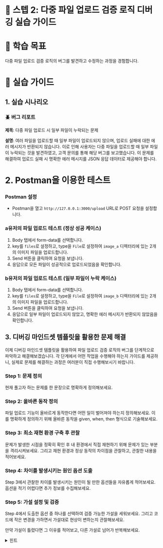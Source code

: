 # 📂 스텝 2: 다중 파일 업로드 검증 로직 디버깅 실습 가이드

# 🎯 학습 목표

다중 파일 업로드 검증 로직의 버그를 발견하고 수정하는 과정을 경험합니다.

# 📝 실습 가이드

## 1. 실습 시나리오

### 🪲 버그 리포트

**제목**: 다중 파일 업로드 시 일부 파일이 누락되는 문제

**설명**:
여러 파일을 업로드할 때 일부 파일이 업로드되지 않으며, 업로드 실패에 대한 에러 메시지가 반환되지 않습니다. 이로 인해 사용자는 다중 파일을 업로드할 때 일부 파일이 누락되는 것을 발견하였고, 고객 문의를 통해 해당 버그를 보고했습니다. 이 문제를 해결하여 업로드 실패 시 명확한 에러 메시지를 JSON 응답 데이터로 제공해야 합니다.

# 2. Postman을 이용한 테스트

### Postman 설정

- Postman을 열고 `http://127.0.0.1:3000/upload` URL로 POST 요청을 설정합니다.

### a유저의 파일 업로드 테스트 (정상 성공 케이스)

1. Body 탭에서 form-data를 선택합니다.
2. key를 `files`로 설정하고, type을 `File`로 설정하여 `image_a` 디렉터리에 있는 2개의 이미지 파일을 업로드합니다.
3. Send 버튼을 클릭하여 요청을 보냅니다.
4. 응답으로 모든 파일이 성공적으로 업로드되었음을 확인합니다.

### b유저의 파일 업로드 테스트 (일부 파일이 누락 케이스)

1. Body 탭에서 form-data를 선택합니다.
2. key를 `files`로 설정하고, type을 `File`로 설정하여 `image_b` 디렉터리에 있는 2개의 이미지 파일을 업로드합니다.
3. Send 버튼을 클릭하여 요청을 보냅니다.
4. 응답으로 일부 파일이 업로드되지 않았고, 명확한 에러 메시지가 반환되지 않았음을 확인합니다.

## 3. 디버깅 마인드셋 템플릿을 활용한 문제 해결

이제 디버깅 마인드셋 템플릿을 활용하여 파일 업로드 검증 로직의 버그를 단계적으로 파악하고 해결해보겠습니다. 각 단계에서 어떤 작업을 수행해야 하는지 가이드를 제공하니, 실제로 문제를 해결하는 과정은 여러분이 직접 수행해보시기 바랍니다.

### Step 1: 문제 정의

현재 풀고자 하는 문제를 한 문장으로 명확하게 정의해보세요.

### Step 2: 올바른 동작 정의

파일 업로드 기능이 올바르게 동작한다면 어떤 일이 벌어져야 하는지 정의해보세요. 이를 명확하게 정의하기 위해 올바른 동작을 given, when, then 형식으로 기술해보세요.

### Step 3: 최소 재현 환경 구축 후 관찰

문제가 발생한 시점을 정확히 확인 후 내 환경에서 직접 재현하기 위해 문제가 있는 부분을 격리시켜보세요. 그리고 재현 환경과 정상 동작의 차이점을 관찰하고, 관찰한 내용을 적어보세요.

### Step 4: 차이를 발생시키는 원인 옵션 도출

Step 3에서 관찰한 차이를 발생시키는 원인이 될 만한 옵션들을 자유롭게 적어보세요. 옵션을 적기 어렵다면 추가 정보를 수집해보세요.

### Step 5: 가설 설정 및 검증

Step 4에서 도출한 옵션 중 하나를 선택하여 검증 가능한 가설을 세워보세요. 그리고 코드에 작은 변경을 가하면서 가설대로 현상이 변하는지 관찰해보세요.

만약 가설이 틀렸다면 그 이유를 적어보고, 다른 가설로 넘어가 반복해보세요.

<details>
<summary>힌트</summary>

- 파일 업로드 시 발생하는 오류를 처리하고, 사용자에게 명확한 에러 메시지를 반환해야 합니다.
- 예를 들어, 파일 크기 제한을 초과한 파일이 있을 때 각 파일의 업로드 상태를 기록하고, 에러 메시지를 포함하여 사용자에게 반환할 수 있습니다.

간단한 에러 처리 예시:

```jsx
app.post("/upload", (req, res) => {
  upload(req, res, (err) => {
    if (err) {
      return res.status(400).json({ message: err.message });
    }

    const uploadedFiles = req.files.map((file) => ({
      fileName: file.originalname,
      filePath: file.path,
      fileSize: file.size,
    }));

    res.json({
      message: "Files uploaded successfully.",
      files: uploadedFiles,
    });
  });
});
```

`err.code`를 출력하여 어떤 에러가 발생했는지 확인하고 이를 처리하는 방법을 생각해보세요.

</details>
